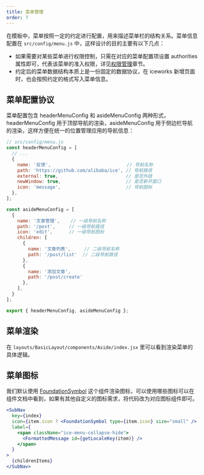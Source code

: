 ```yaml
---
title: 菜单管理
order: 7
---
```


在模板中，菜单按照一定的约定进行配置，用来描述菜单栏的结构关系。菜单信息配置在 `src/config/menu.js` 中，这样设计的目的主要有以下几点：

- 如果需要对某些菜单进行权限控制，只需在对应的菜单配置项设置 authorities 属性即可，代表该菜单的准入权限，详见[权限管理](/docs/guide/dev/authority.md)章节。
- 约定后的菜单数据结构本质上是一份固定的数据协议，在 iceworks 新增页面时，也会按照约定的格式写入菜单信息。

## 菜单配置协议

菜单配置包含 headerMenuConfig 和 asideMenuConfig 两种形式，headerMenuConfig 用于顶部导航的渲染，asideMenuConfig 用于侧边栏导航的渲染，这样方便在统一的位置管理应用的导航信息：

```js
// src/config/menu.js
const headerMenuConfig = [
  // ...
  {
    name: '反馈',                            // 导航名称
    path: 'https://github.com/alibaba/ice', // 导航路径
    external: true,                         // 是否外链
    newWindow: true,                        // 是否新开窗口
    icon: 'message',                        // 导航图标
  },
];

const asideMenuConfig = [
  {
    name: '文章管理',    // 一级导航名称
    path: '/post',     // 一级导航路径
    icon: 'edit',      // 一级导航图标
    children: [
      {
        name: '文章列表',     // 二级导航名称
        path: '/post/list'  // 二级导航路径
      },
      {
        name: '添加文章',
        path: '/post/create'
      },
    ],
  }
];

export { headerMenuConfig, asideMenuConfig };
```

## 菜单渲染

在 `layouts/BasicLayout/components/Aside/index.jsx` 里可以看到渲染菜单的具体逻辑。

## 菜单图标

我们默认使用 [FoundationSymbol](/component/foundationsymbol) 这个组件渲染图标，可以使用哪些图标可以在组件文档中看到，如果有其他自定义的图标需求，将代码改为对应图标组件即可。

```jsx
<SubNav
  key={index}
  icon={item.icon ? <FoundationSymbol type={item.icon} size="small" /> : null}
  label={
    <span className="ice-menu-collapse-hide">
      <FormattedMessage id={getLocaleKey(item)} />
    </span>
  }
>
  {childrenItems}
</SubNav>
```
